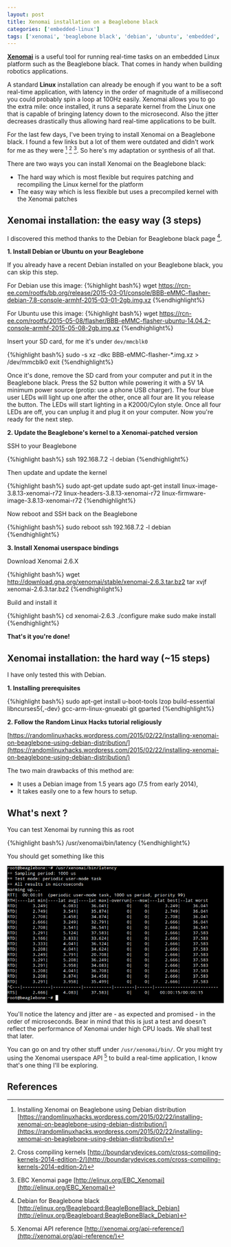 ```yaml
---
layout: post
title: Xenomai installation on a Beaglebone black
categories: ['embedded-linux']
tags: ['xenomai', 'beaglebone black', 'debian', 'ubuntu', 'embedded', 'linux']
---
```


**[Xenomai](http://xenomai.org/)** is a useful tool for running real-time tasks on an embedded Linux platform such as the Beaglebone black.
That comes in handy when building robotics applications.

A standard **Linux** installation can already be enough if you want to be a soft real-time application, with latency in the order of magnitude of a millisecond you could probably spin a loop at 100Hz easily.
Xenomai allows you to go the extra mile: once installed, it runs a separate kernel from the Linux one that is capable of bringing latency down to the microsecond.
Also the jitter decreases drastically thus allowing hard real-time applications to be built.

For the last few days, I've been trying to install Xenomai on a Beaglebone black.
I found a few links but a lot of them were outdated and didn't work for me as they were [^1] [^2] [^3].
So here's my adaptation or synthesis of all that.

There are two ways you can install Xenomai on the Beaglebone black:

- The hard way which is most flexible but requires patching and recompiling the Linux kernel for the platform
- The easy way which is less flexible but uses a precompiled kernel with the Xenomai patches

## Xenomai installation: the easy way (3 steps)

I discovered this method thanks to the Debian for Beaglebone black page [^4].

**1. Install Debian or Ubuntu on your Beaglebone**

If you already have a recent Debian installed on your Beaglebone black, you can skip this step.

For Debian use this image:
{%highlight bash%}
wget https://rcn-ee.com/rootfs/bb.org/release/2015-03-01/console/BBB-eMMC-flasher-debian-7.8-console-armhf-2015-03-01-2gb.img.xz
{%endhighlight%}

For Ubuntu use this image:
{%highlight bash%}
wget https://rcn-ee.com/rootfs/2015-05-08/flasher/BBB-eMMC-flasher-ubuntu-14.04.2-console-armhf-2015-05-08-2gb.img.xz
{%endhighlight%}

Insert your SD card, for me it's under `dev/mmcblk0`

{%highlight bash%}
sudo -s
xz -dkc BBB-eMMC-flasher-*.img.xz > /dev/mmcblk0
exit
{%endhighlight%}

Once it's done, remove the SD card from your computer and put it in the Beaglebone black.
Press the S2 button while powering it with a 5V 1A minimum power source (protip: use a phone USB charger).
The four blue user LEDs will light up one after the other, once all four are lit you release the button.
The LEDs will start lighting in a K2000/Cylon style.
Once all four LEDs are off, you can unplug it and plug it on your computer.
Now you're ready for the next step.

**2. Update the Beaglebone's kernel to a Xenomai-patched version**

SSH to your Beaglebone

{%highlight bash%}
ssh 192.168.7.2 -l debian
{%endhighlight%}

Then update and update the kernel

{%highlight bash%}
sudo apt-get update
sudo apt-get install linux-image-3.8.13-xenomai-r72 linux-headers-3.8.13-xenomai-r72 linux-firmware-image-3.8.13-xenomai-r72
{%endhighlight%}

Now reboot and SSH back on the Beaglebone

{%highlight bash%}
sudo reboot
ssh 192.168.7.2 -l debian
{%endhighlight%}

**3. Install Xenomai userspace bindings**

Download Xenomai 2.6.X

{%highlight bash%}
wget http://download.gna.org/xenomai/stable/xenomai-2.6.3.tar.bz2
tar xvjf xenomai-2.6.3.tar.bz2
{%endhighlight%}

Build and install it

{%highlight bash%}
cd xenomai-2.6.3
./configure
make
sudo make install
{%endhighlight%}

**That's it you're done!**

## Xenomai installation: the hard way (~15 steps)

I have only tested this with Debian.

**1. Installing prerequisites**

{%highlight bash%}
sudo apt-get install u-boot-tools lzop build-essential libncurses5{,-dev} gcc-arm-linux-gnueabi git gparted
{%endhighlight%}

**2. Follow the Random Linux Hacks tutorial religiously**

[https://randomlinuxhacks.wordpress.com/2015/02/22/installing-xenomai-on-beaglebone-using-debian-distribution/](https://randomlinuxhacks.wordpress.com/2015/02/22/installing-xenomai-on-beaglebone-using-debian-distribution/)

The two main drawbacks of this method are:

* It uses a Debian image from 1.5 years ago (7.5 from early 2014),
* It takes easily one to a few hours to setup.

## What's next ?

You can test Xenomai by running this as root

{%highlight bash%}
/usr/xenomai/bin/latency
{%endhighlight%}

You should get something like this

![Xenomai latency test](/assets/media/xeno_latency_test.png)

You'll notice the latency and jitter are - as expected and promised - in the order of microseconds.
Bear in mind that this is just a test and doesn't reflect the performance of Xenomai under high CPU loads.
We shall test that later.

You can go on and try other stuff under `/usr/xenomai/bin/`.
Or you might try using the Xenomai userspace API [^5] to build a real-time application, I know that's one thing I'll be exploring.

## References

[^1]: Installing Xenomai on Beaglebone using Debian distribution [https://randomlinuxhacks.wordpress.com/2015/02/22/installing-xenomai-on-beaglebone-using-debian-distribution/](https://randomlinuxhacks.wordpress.com/2015/02/22/installing-xenomai-on-beaglebone-using-debian-distribution/)

[^2]: Cross compiling kernels [http://boundarydevices.com/cross-compiling-kernels-2014-edition-2/](http://boundarydevices.com/cross-compiling-kernels-2014-edition-2/)

[^3]: EBC Xenomai page [http://elinux.org/EBC_Xenomai](http://elinux.org/EBC_Xenomai)

[^4]: Debian for Beaglebone black [http://elinux.org/Beagleboard:BeagleBoneBlack_Debian](http://elinux.org/Beagleboard:BeagleBoneBlack_Debian)

[^5]: Xenomai API reference [http://xenomai.org/api-reference/](http://xenomai.org/api-reference/)
